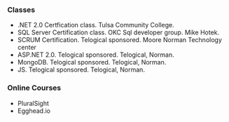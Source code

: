 ### Classes

* .NET 2.0 Certfication class. Tulsa Community College.
* SQL Server Certification class. OKC Sql developer group. Mike Hotek.
* SCRUM Certification. Telogical sponsored. Moore Norman Technology center
* ASP.NET 2.0. Telogical sponsored. Telogical, Norman.
* MongoDB. Telogical sponsored. Telogical, Norman.
* JS. Telogical sponsored. Telogical, Norman.

### Online Courses

* PluralSight
* Egghead.io


